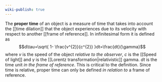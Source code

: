 ```yaml
---
wiki-publish: true
---
```

The **proper time** of an object is a measure of time that takes into account the [[time dilation]] that the object experiences due to its velocity with respect to another [[frame of reference]]. In infinitesimal form it is defined as
$$d\tau=\sqrt{ 1- \frac{v^{2}}{c^{2}} }dt=\frac{dt}{\gamma}$$
where $v$ is the speed of the object *relative to the observer*, $c$ is the [[Speed of light]] and $\gamma$ is the [[Lorentz transformation|relativistic]] gamma. $dt$ is the time unit *in the frame of reference*. This is critical to the definition. Since time is relative, proper time can only be defined *in relation to* a frame of reference.